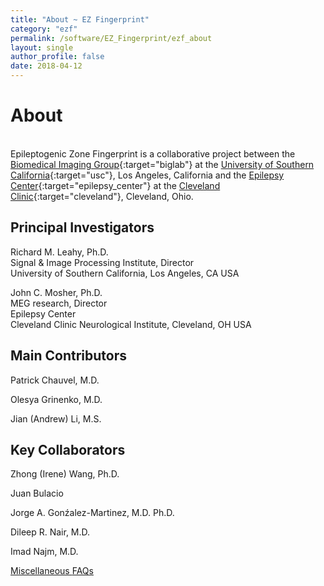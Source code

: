 ```yaml
---
title: "About ~ EZ Fingerprint"
category: "ezf"
permalink: /software/EZ_Fingerprint/ezf_about
layout: single
author_profile: false
date: 2018-04-12
---
```


# About

<br/>Epileptogenic Zone Fingerprint is a collaborative project between the [Biomedical Imaging Group](http://neuroimage.usc.edu){:target="biglab"} at the [University of Southern California](http://www.usc.edu){:target="usc"}, Los Angeles, California and the [Epilepsy Center](https://my.clevelandclinic.org/departments/neurological/depts/epilepsy){:target="epilepsy_center"} at the [Cleveland Clinic](https://my.clevelandclinic.org/){:target="cleveland"}, Cleveland, Ohio.

## Principal Investigators

Richard M. Leahy, Ph.D.<br/>
Signal & Image Processing Institute, Director<br/>
University of Southern California, Los Angeles, CA USA

John C. Mosher, Ph.D.<br/>
MEG research, Director<br/>
Epilepsy Center<br/>
Cleveland Clinic Neurological Institute, Cleveland, OH USA

## Main Contributors

Patrick Chauvel, M.D.


Olesya Grinenko, M.D.


Jian (Andrew) Li, M.S.


## Key Collaborators

Zhong (Irene) Wang, Ph.D.

Juan Bulacio

Jorge A. Gonźalez-Martinez, M.D. Ph.D.

Dileep R. Nair, M.D.

Imad Najm, M.D.




<div class="pagination">
	<a class="left" href="/software/EZ_Fingerprint/tutorial/ezf_misc"><i class="fa fa-arrow-circle-left"></i> Miscellaneous </a>
	<a class="right" href="/software/EZ_Fingerprint/ezf_faqs"> FAQs <i class="fa fa-arrow-circle-right"></i></a>
</div>